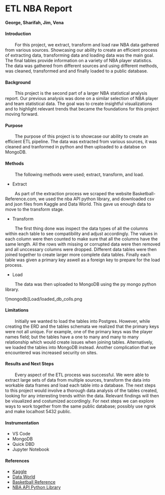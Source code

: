# ETL NBA Report 
#### George, Sharifah, Jim, Vena

<h4> Introduction </h4>
<P> &nbsp;&nbsp;&nbsp;&nbsp;&nbsp;&nbsp;&nbsp;&nbsp;For this project, we extract, transform and load raw NBA data gathered from various sources. Showcasing our ability to create an efficient process of extracting data, transforming data and loading data was the main goal. The final tables provide information on a variety of NBA player statistics. The data was gathered from different sources and using different methods, was cleaned, transformed and and finally loaded to a public database.  </p>

<h4>Background</h4>
<p> &nbsp;&nbsp;&nbsp;&nbsp;&nbsp;&nbsp;&nbsp;&nbsp;This project is the second part of a larger NBA statistical analysis report. Our previous analysis was done on a similar selection of NBA player and team statistical data. The goal was to create insightful visualizations and to highlight relevant trends that became the foundations for this project moving forward. </p>

<h4>Purpose</h4>
<p> &nbsp;&nbsp;&nbsp;&nbsp;&nbsp;&nbsp;&nbsp;&nbsp;The purpose of this project is to showcase our ability to create an efficient ETL pipeline. The data was extracted from various sources, it was cleaned and tranformed in python and then uploaded to a databse on MongoDB. </p>

<h4>Methods</h4>
<p> &nbsp;&nbsp;&nbsp;&nbsp;&nbsp;&nbsp;&nbsp;&nbsp;The following methods were used; extract, transform, and load.

- Extract
<p> &nbsp;&nbsp;&nbsp;&nbsp;&nbsp;&nbsp;&nbsp;&nbsp;As part of the extraction process we scraped the website Basketball-Reference.com, we used the nba API python library, and downloaded csv and json files from Kaggle and Data World. This gave us enough data to move to the transform stage.</p>

- Transform
<p> &nbsp;&nbsp;&nbsp;&nbsp;&nbsp;&nbsp;&nbsp;&nbsp;The first thing done was inspect the data types of all the columns within each table to see compatibility and adjust accordingly. The values in each column were then counted to make sure that all the columns have the same length. All the rows with missing or corrupted data were then removed and all unccessary columns were dropped. Different data tables were then joined together to create larger more complete data tables. Finally each table was given a primary key aswell as a foreign key to prepare for the load process. </p>

- Load
<p> &nbsp;&nbsp;&nbsp;&nbsp;&nbsp;&nbsp;&nbsp;&nbsp;The data was then uploaded to MongoDB using the py mongo python library.</p>
![mongodb]Load/loaded_db_colls.png

<h4>Limitations</h4>
<p> &nbsp;&nbsp;&nbsp;&nbsp;&nbsp;&nbsp;&nbsp;&nbsp;Initially we wanted to load the tables into Postgres. However, while creating the ERD and the tables schemata we realized that the primary keys were not all unique. For example, one of the primary keys was the player names field; but the tables have a one to many and many to many relationship which would create issues when joining tables.  Alternatively, we loaded the tables into MongoDB instead. Another complication that we encountered was increased security on sites.

<h4>Results and Next Steps</h4>
<p> &nbsp;&nbsp;&nbsp;&nbsp;&nbsp;&nbsp;&nbsp;&nbsp;Every aspect of the ETL process was successful. We were able to extract large sets of data from multiple sources, transform the data into workable data frames and load each table into a database. The next steps to this project would involve a thorough data analysis of the tables created, looking for any interesting trends within the data. Relevant findings will then be visualized and costumized accordingly. For next steps we can explore ways to work together from the same public database; possibly use ngrok and make localhost 5432 public.</p>

<h4>Instrumentation</h4>
<ul>

<li>VS Code</li>
<li>MongoDB</li>
<li>Quick DBD</li>
<li>Jupyter Notebook</li>

</ul>

<h4>References</h4>
<ul>

<li> <a href="https://www.kaggle.com/">Kaggle</a></li>
<li> <a href="https://data.world/">Data World</a></li>
<li> <a href="https://www.basketball-reference.com/">Basketball Reference</a></li>
<li> <a href="https://pypi.org/project/nba-api/">NBA API Python Library</a></li>
</ul>


